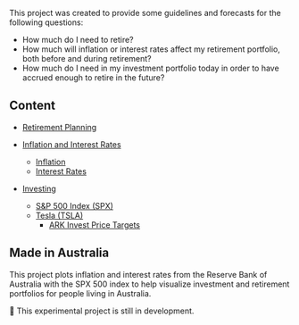 This project was created to provide some guidelines and forecasts for the following questions:

- How much do I need to retire? 
- How much will inflation or interest rates affect my retirement portfolio, both before and during retirement? 
- How much do I need in my investment portfolio today in order to have accrued enough to retire in the future? 

## Content

- [Retirement Planning](retirement-planning.md)

- [Inflation and Interest Rates](inflation-and-interest-rates.md)
    - [Inflation](inflation.md)
    - [Interest Rates](interest-rates.md)

- [Investing](investing-and-inflation.md)
    - [S&P 500 Index (SPX)](spx-prices.md)
    - [Tesla (TSLA)](tsla-prices.md)
        - [ARK Invest Price Targets](tsla-and-targets.md)

## Made in Australia

This project plots inflation and interest rates from the Reserve Bank of Australia with the SPX 500 index to help visualize investment and retirement portfolios for people living in Australia.

🚧 This experimental project is still in development.